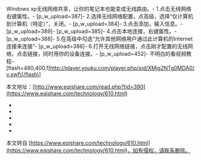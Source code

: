 Windows xp无线网络共享，让你的笔记本也能变成无线路由。-
1.点击无线网络右键属性。-
\[p\_w\_upload=387\]-
2.选择无线网络配置，点高级，选择“仅计算机到计算机（特定）”，关闭。-
\[p\_w\_upload=384\]-
3.点击添加，输入信息。-
\[p\_w\_upload=389\]-
\[p\_w\_upload=385\]-
4.点击本地连接，右键属性。-
\[p\_w\_upload=388\]-
5.在高级中勾选“允许其他网络用户通过此计算机的Internet连接来连接”-
\[p\_w\_upload=386\]-
6.打开无线网络链接，点击刚才配置的无线网络，点击链接，同时用你的设备连接。-
\[p\_w\_upload=452\]-
不明白的看视频教程-
\[flash=480,400,1\]http://player.youku.com/player.php/sid/XMjg2NTg0MDA0/v.swf\[/flash\]

本文地址：[http://www.eqishare.com/read.php?tid=390](https://www.eqishare.com/technology/610.html)

-
-
-
-

-

本文转自 [https://www.eqishare.com/technology/610.html](https://www.eqishare.com/technology/610.html)，如有侵权，请联系删除。